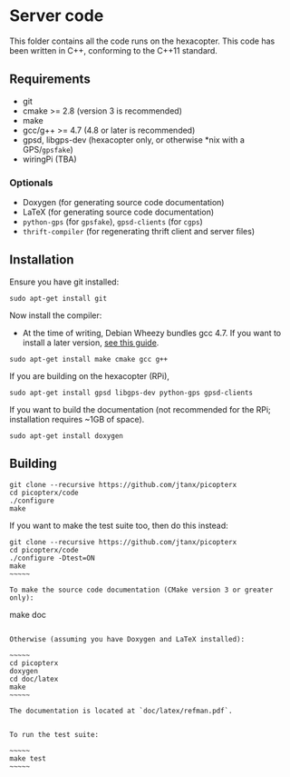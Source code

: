 Server code
=============
This folder contains all the code runs on the hexacopter. This code has been
written in C++, conforming to the C++11 standard.

## Requirements
* git
* cmake >= 2.8 (version 3 is recommended)
* make
* gcc/g++ >= 4.7 (4.8 or later is recommended)
* gpsd, libgps-dev (hexacopter only, or otherwise *nix with a GPS/`gpsfake`)
* wiringPi (TBA)

### Optionals
* Doxygen (for generating source code documentation)
* LaTeX (for generating source code documentation)
* `python-gps` (for `gpsfake`), `gpsd-clients` (for `cgps`)
* `thrift-compiler` (for regenerating thrift client and server files)

## Installation
Ensure you have git installed:

    sudo apt-get install git

Now install the compiler:
* At the time of writing, Debian Wheezy bundles gcc 4.7. If you want to install a later version, [see this guide](http://somewideopenspace.wordpress.com/2014/02/28/gcc-4-8-on-raspberry-pi-wheezy/).

~~~~~
sudo apt-get install make cmake gcc g++
~~~~~

If you are building on the hexacopter (RPi),

    sudo apt-get install gpsd libgps-dev python-gps gpsd-clients

If you want to build the documentation (not recommended for the RPi; installation requires ~1GB of space).

    sudo apt-get install doxygen

## Building

~~~~~
git clone --recursive https://github.com/jtanx/picopterx
cd picopterx/code
./configure
make
~~~~~

If you want to make the test suite too, then do this instead:

~~~~~~
git clone --recursive https://github.com/jtanx/picopterx
cd picopterx/code
./configure -Dtest=ON
make
~~~~~

To make the source code documentation (CMake version 3 or greater only):

~~~~~~
make doc
~~~~~~

Otherwise (assuming you have Doxygen and LaTeX installed):

~~~~~
cd picopterx
doxygen
cd doc/latex
make
~~~~~

The documentation is located at `doc/latex/refman.pdf`.


To run the test suite:

~~~~~
make test
~~~~~

